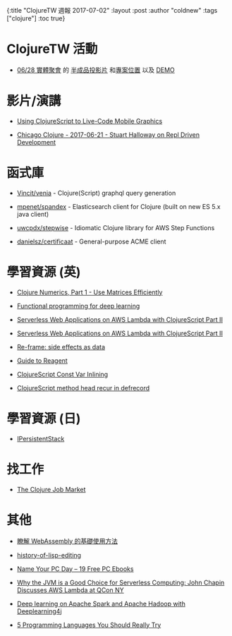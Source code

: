 {:title "ClojureTW 週報 2017-07-02"
:layout :post
:author "coldnew"
:tags  ["clojure"]
:toc true}

# ClojureTW 活動

* [06/28 實體聚會](https://www.meetup.com/Clojure-tw/events/240956186/) 的 [半成品投影片](https://coldnew.github.io/snake.cljs/slides/#0) 和[專案位置](https://github.com/coldnew/snake.cljs/) 以及 [DEMO](https://coldnew.github.io/snake.cljs/)

# 影片/演講

* [Using ClojureScript to Live-Code Mobile Graphics](https://www.youtube.com/watch?v=FFKiYrvB1-0)

* [Chicago Clojure - 2017-06-21 - Stuart Halloway on Repl Driven Development](https://vimeo.com/channels/1116889/223309989)

# 函式庫

* [Vincit/venia](https://github.com/Vincit/venia) - Clojure(Script) graphql query generation

* [mpenet/spandex](https://github.com/mpenet/spandex) - Elasticsearch client for Clojure (built on new ES 5.x java client)

* [uwcpdx/stepwise](https://github.com/uwcpdx/stepwise) - Idiomatic Clojure library for AWS Step Functions

* [danielsz/certificaat](https://github.com/danielsz/certificaat) - General-purpose ACME client

# 學習資源 (英)

* [Clojure Numerics, Part 1 - Use Matrices Efficiently](http://dragan.rocks/articles/17/Clojure-Numerics-1-Use-Matrices-Efficiently)

* [Functional programming for deep learning](https://medium.com/towards-data-science/functional-programming-for-deep-learning-bc7b80e347e9)

* [Serverless Web Applications on AWS Lambda with ClojureScript Part II](http://increasinglyfunctional.com/2017/06/29/serverless-web-applications-on-aws-lambda-with-clojurescript-pt-i/)

* [Serverless Web Applications on AWS Lambda with ClojureScript Part II](http://increasinglyfunctional.com/2017/06/30/serverless-web-applications-on-aws-lambda-with-clojurescript-pt-ii/)


* [Re-frame: side effects as data](http://ingesolvoll.github.io//2017/06/29/re-frame-side-effects-as-data.html)

* [Guide to Reagent](https://purelyfunctional.tv/guide/reagent/)

* [ClojureScript Const Var Inlining](http://blog.fikesfarm.com/posts/2017-06-28-clojurescript-const-var-inlining.html)

* [ClojureScript method head recur in defrecord](http://blog.fikesfarm.com/posts/2017-06-27-clojurescript-method-head-recur-in-defrecord.html)

# 學習資源 (日)

* [IPersistentStack](http://qiita.com/iku000888/items/4b65a0b030195d19e111)

# 找工作

* [The Clojure Job Market](https://juxt.pro/blog/posts/clojure-job-market.html)

# 其他

* [瞭解 WebAssembly 的基礎使用方法](http://blog.techbridge.cc/2017/06/17/webassembly-js-future/)

* [history-of-lisp-editing](https://github.com/shaunlebron/history-of-lisp-editing)

* [Name Your PC Day – 19 Free PC Ebooks](http://www.getfreeebooks.com/name-your-pc-day-19-free-pc-ebooks/)

* [Why the JVM is a Good Choice for Serverless Computing: John Chapin Discusses AWS Lambda at QCon NY](https://www.infoq.com/news/2017/06/fearless-aws-lambda?utm_campaign=infoq_content&utm_source=infoq&utm_medium=feed&utm_term=news)

* [Deep learning on Apache Spark and Apache Hadoop with Deeplearning4j](http://blog.cloudera.com/blog/2017/06/deep-learning-on-apache-spark-and-hadoop-with-deeplearning4j/)

* [5 Programming Languages You Should Really Try](http://www.bradcypert.com/5-programming-languages-you-could-learn-from/)